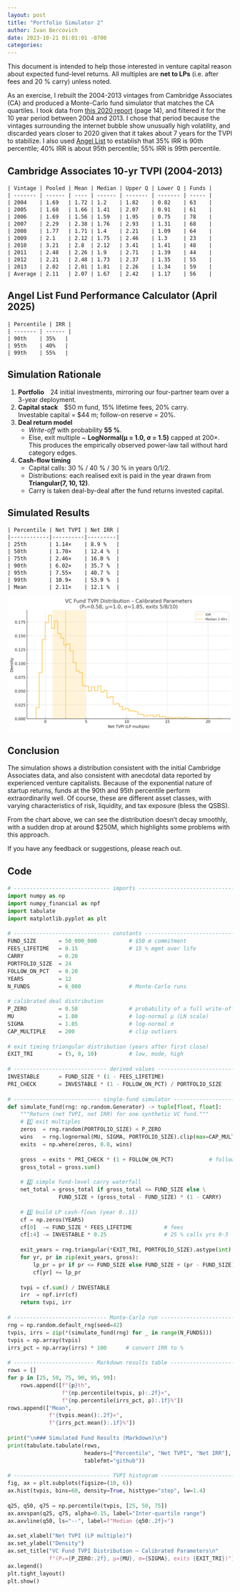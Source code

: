 ```yaml
---
layout: post
title: "Portfolio Simulator 2"
author: Ivan Bercovich
date: 2023-10-21 01:01:01 -0700
categories:
---
```


This document is intended to help those interested in venture capital reason about expected fund-level returns. All multiples are **net to LPs** (i.e. after fees and 20 % carry) unless noted.

As an exercise, I rebuilt the 2004-2013 vintages from Cambridge Associates (CA) and produced a Monte-Carlo fund simulator that matches the CA quartiles. I took data from [this 2020 report](https://www.cambridgeassociates.com/wp-content/uploads/2020/07/WEB-2020-Q1-USVC-Benchmark-Book.pdf) (page 14), and filtered it for the 10 year period between 2004 and 2013. I chose that period because the vintages surrounding the internet bubble show unusually high volatility, and discarded years closer to 2020 given that it takes about 7 years for the TVPI to stabilize. I also used [Angel List](https://www.angellist.com/funds-performance-calculator) to establish that 35% IRR is 90th percentile; 40% IRR is about 95th percentile; 55% IRR is 99th percentile.

## Cambridge Associates 10-yr TVPI (2004-2013)

    | Vintage | Pooled | Mean | Median | Upper Q | Lower Q | Funds |
    | ------- | ------ | ---- | ------ | ------- | ------- | ----- |
    | 2004    | 1.69   | 1.72 | 1.2    | 1.82    | 0.82    | 63    |
    | 2005    | 1.68   | 1.66 | 1.41   | 2.07    | 0.91    | 61    |
    | 2006    | 1.69   | 1.56 | 1.59   | 1.95    | 0.75    | 78    |
    | 2007    | 2.29   | 2.38 | 1.76   | 2.93    | 1.31    | 68    |
    | 2008    | 1.77   | 1.71 | 1.4    | 2.21    | 1.09    | 64    |
    | 2009    | 2.1    | 2.12 | 1.75   | 2.46    | 1.3     | 23    |
    | 2010    | 3.21   | 2.8  | 2.12   | 3.41    | 1.41    | 48    |
    | 2011    | 2.48   | 2.26 | 1.9    | 2.71    | 1.39    | 44    |
    | 2012    | 2.21   | 2.48 | 1.73   | 2.37    | 1.35    | 55    |
    | 2013    | 2.02   | 2.01 | 1.81   | 2.26    | 1.34    | 59    |
    | Average | 2.11   | 2.07 | 1.67   | 2.42    | 1.17    | 56    |

## Angel List Fund Performance Calculator (April 2025)

    | Percentile | IRR |
    | ------- | ------ |
    | 90th    | 35%   |
    | 95th    | 40%   |
    | 99th    | 55%   |

## Simulation Rationale

1. **Portfolio** 24 initial investments, mirroring our four-partner team over a 3-year deployment.
2. **Capital stack** \$50 m fund, 15% lifetime fees, 20% carry.  
   Investable capital = \$44 m; follow-on reserve = 20%.
3. **Deal return model**
   - _Write-off_ with probability **55 %**.
   - Else, exit multiple ~ **LogNormal(μ = 1.0, σ = 1.5)** capped at 200×.  
     This produces the empirically observed power-law tail without hard category edges.
4. **Cash-flow timing**
   - Capital calls: 30 % / 40 % / 30 % in years 0/1/2.
   - Distributions: each realised exit is paid in the year drawn from **Triangular(7, 10, 12)**.
   - Carry is taken deal-by-deal after the fund returns invested capital.

## Simulated Results

    | Percentile | Net TVPI | Net IRR |
    |------------|----------|---------|
    | 25th       | 1.14×    | 8.9 %   |
    | 50th       | 1.70×    | 12.4 %  |
    | 75th       | 2.46×    | 16.0 %  |
    | 90th       | 6.02×    | 35.7 %  |
    | 95th       | 7.55×    | 40.7 %  |
    | 99th       | 10.9×    | 53.9 %  |
    | Mean       | 2.11×    | 12.1 %  |

![](/assets/simulation_figure.png)

## Conclusion

The simulation shows a distribution consistent with the initial Cambridge Associates data, and also consistent with anecdotal data reported by experienced venture capitalists. Because of the exponential nature of startup returns, funds at the 90th and 95th percentile perform extraordinarily well. Of course, these are different asset classes, with varying characteristics of risk, liquidity, and tax exposure (bless the QSBS).

From the chart above, we can see the distribution doesn’t decay smoothly, with a sudden drop at around $250M, which highlights some problems with this approach.

If you have any feedback or suggestions, please reach out.

## Code

```python
# ------------------------------ imports -------------------------------------
import numpy as np
import numpy_financial as npf
import tabulate
import matplotlib.pyplot as plt

# ------------------------------ constants -----------------------------------
FUND_SIZE       = 50_000_000          # $50 m commitment
FEES_LIFETIME   = 0.15                # 15 % mgmt over life
CARRY           = 0.20
PORTFOLIO_SIZE  = 24
FOLLOW_ON_PCT   = 0.20
YEARS           = 12
N_FUNDS         = 6_000               # Monte-Carlo runs

# calibrated deal distribution
P_ZERO          = 0.58                # probability of a full write-off
MU              = 1.00                # log-normal μ (LN scale)
SIGMA           = 1.85                # log-normal σ
CAP_MULTIPLE    = 200                 # clip outliers

# exit timing triangular distribution (years after first close)
EXIT_TRI        = (5, 8, 10)          # low, mode, high

# ----------------------------- derived values --------------------------------
INVESTABLE      = FUND_SIZE * (1 - FEES_LIFETIME)
PRI_CHECK       = INVESTABLE * (1 - FOLLOW_ON_PCT) / PORTFOLIO_SIZE

# --------------------------- single-fund simulator ---------------------------
def simulate_fund(rng: np.random.Generator) -> tuple[float, float]:
    """Return (net TVPI, net IRR) for one synthetic VC fund."""
    # 1️⃣ exit multiples
    zeros  = rng.random(PORTFOLIO_SIZE) < P_ZERO
    wins   = rng.lognormal(MU, SIGMA, PORTFOLIO_SIZE).clip(max=CAP_MULTIPLE)
    exits  = np.where(zeros, 0.0, wins)

    gross  = exits * PRI_CHECK * (1 + FOLLOW_ON_PCT)           # follow-on
    gross_total = gross.sum()

    # 2️⃣ simple fund-level carry waterfall
    net_total = gross_total if gross_total <= FUND_SIZE else \
                FUND_SIZE + (gross_total - FUND_SIZE) * (1 - CARRY)

    # 3️⃣ build LP cash-flows (year 0..11)
    cf = np.zeros(YEARS)
    cf[0]  -= FUND_SIZE * FEES_LIFETIME          # fees
    cf[:4] -= INVESTABLE * 0.25                  # 25 % calls yrs 0-3

    exit_years = rng.triangular(*EXIT_TRI, PORTFOLIO_SIZE).astype(int)
    for yr, pr in zip(exit_years, gross):
        lp_pr = pr if pr <= FUND_SIZE else FUND_SIZE + (pr - FUND_SIZE) * (1 - CARRY)
        cf[yr] += lp_pr

    tvpi = cf.sum() / INVESTABLE
    irr  = npf.irr(cf)
    return tvpi, irr

# ----------------------------- Monte-Carlo run -------------------------------
rng = np.random.default_rng(seed=42)
tvpis, irrs = zip(*(simulate_fund(rng) for _ in range(N_FUNDS)))
tvpis = np.array(tvpis)
irrs_pct = np.array(irrs) * 100      # convert IRR to %

# ------------------------- Markdown results table ---------------------------
rows = []
for p in [25, 50, 75, 90, 95, 99]:
    rows.append([f"{p}th",
                 f"{np.percentile(tvpis, p):.2f}×",
                 f"{np.percentile(irrs_pct, p):.1f}%"])
rows.append(["Mean",
             f"{tvpis.mean():.2f}×",
             f"{irrs_pct.mean():.1f}%"])

print("\n### Simulated Fund Results (Markdown)\n")
print(tabulate.tabulate(rows,
                        headers=["Percentile", "Net TVPI", "Net IRR"],
                        tablefmt="github"))

# ------------------------------ TVPI histogram ------------------------------
fig, ax = plt.subplots(figsize=(10, 6))
ax.hist(tvpis, bins=60, density=True, histtype="step", lw=1.4)

q25, q50, q75 = np.percentile(tvpis, [25, 50, 75])
ax.axvspan(q25, q75, alpha=0.15, label="Inter-quartile range")
ax.axvline(q50, ls="--", label=f"Median {q50:.2f}×")

ax.set_xlabel("Net TVPI (LP multiple)")
ax.set_ylabel("Density")
ax.set_title("VC Fund TVPI Distribution – Calibrated Parameters\n"
             f"(P₀={P_ZERO:.2f}, μ={MU}, σ={SIGMA}, exits {EXIT_TRI})")
ax.legend()
plt.tight_layout()
plt.show()
```
